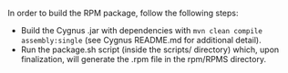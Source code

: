 In order to build the RPM package, follow the following steps:

* Build the Cygnus .jar with dependencies with `mvn clean compile assembly:single` (see Cygnus README.md
  for additional detail).
* Run the package.sh script (inside the scripts/ directory) which, upon finalization, will generate the .rpm
  file in the rpm/RPMS directory.